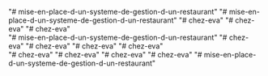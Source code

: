 "# mise-en-place-d-un-systeme-de-gestion-d-un-restaurant" 
"# mise-en-place-d-un-systeme-de-gestion-d-un-restaurant" 
"# chez-eva" 
"# chez-eva" 
"# chez-eva"                 
"# mise-en-place-d-un-systeme-de-gestion-d-un-restaurant" 
"# chez-eva" 
"# chez-eva" 
"# chez-eva" 
"# chez-eva"  
"# chez-eva" 
"# chez-eva" 
"# chez-eva" 
"# chez-eva" 
"# mise-en-place-d-un-systeme-de-gestion-d-un-restaurant" 
